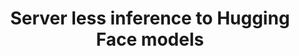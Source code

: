 ---
categories: [ai]
title: Server less inference to Hugging Face models
external_link: "https://medium.com/@shivamarora1/hugging-face-run-pod-server-less-874091306317"
thumbnail: "/assets/images/posts/hugging_face_inference.webp"
---